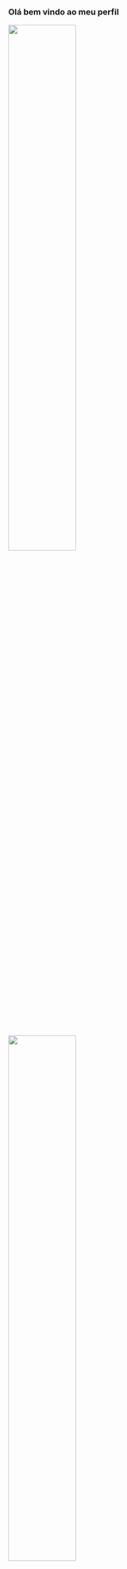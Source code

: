 ### Olá bem vindo ao meu perfil

<div>
  <a href="https://github.com/RodrigoS908">
  <img width="52%" src="https://github-readme-stats.vercel.app/api?username=RodrigoS908&show_icons=true&theme=midnight-purple&include_all_commits=true&count_private+tre"/>
 <img width="52%" src="https://github-readme-stats.vercel.app/api/top-langs/?username=RodrigoS908&layout=compact&langs_count=16&theme=midnight-purple"/>
</div>
  
<div style="display: inline_block"><br>
  <img width="15%" src="https://cdn.jsdelivr.net/gh/devicons/devicon/icons/csharp/csharp-original.svg">
  <img width="15%" src="https://cdn.jsdelivr.net/gh/devicons/devicon/icons/java/java-original.svg">
  <img width="15%" src="https://cdn.jsdelivr.net/gh/devicons/devicon/icons/python/python-original.svg">
  <img width="15%" src="https://cdn.jsdelivr.net/gh/devicons/devicon/icons/ruby/ruby-plain.svg">
  <img width="15%" src="https://cdn.jsdelivr.net/gh/devicons/devicon/icons/lua/lua-plain.svg">        
  <img width="15%" src="https://cdn.jsdelivr.net/gh/devicons/devicon/icons/unity/unity-original.svg">
  <img width="15%" src="https://cdn.jsdelivr.net/gh/devicons/devicon/icons/unrealengine/unrealengine-original.svg">
  <img width="15%" src="https://cdn.jsdelivr.net/gh/devicons/devicon/icons/photoshop/photoshop-line.svg">
  <img width="15%" src="https://cdn.jsdelivr.net/gh/devicons/devicon/icons/illustrator/illustrator-line.svg">
  <img width="15%" src="https://cdn.jsdelivr.net/gh/devicons/devicon/icons/aftereffects/aftereffects-original.svg">
  <img align="right" width="18%" src="https://cdn.discordapp.com/attachments/693693263739355197/1139404026543362148/Design_sem_nome_3.gif">
</div>

##

<div>
  <a href="https://instagram.com/rodrigo_s908" target="blank"><img width="22%" src="https://img.shields.io/badge/Instagram-E4405F?style=for-the-badge&logo=instagram&logoColor=white" />
  <a href="https://linkedin.com/in/rodrigo-silvério-2399a2267/" target="blank"><img width="21.5%" src="https://img.shields.io/badge/LinkedIn-0077B5?style=for-the-badge&logo=linkedin&logoColor=white"/>
  <a href="https://rodrigos.itch.io" target="blank"><img width="20.1%" src="https://img.shields.io/badge/Itch.io-FA5C5C?style=for-the-badge&logo=itchdotio&logoColor=white"/>
  <a href="https://linktr.ee/rodrigosds" target="blank"><img width="21.7%" src="https://img.shields.io/badge/linktree-39E09B?style=for-the-badge&logo=linktree&logoColor=white"/>
</div>

          
          
          
